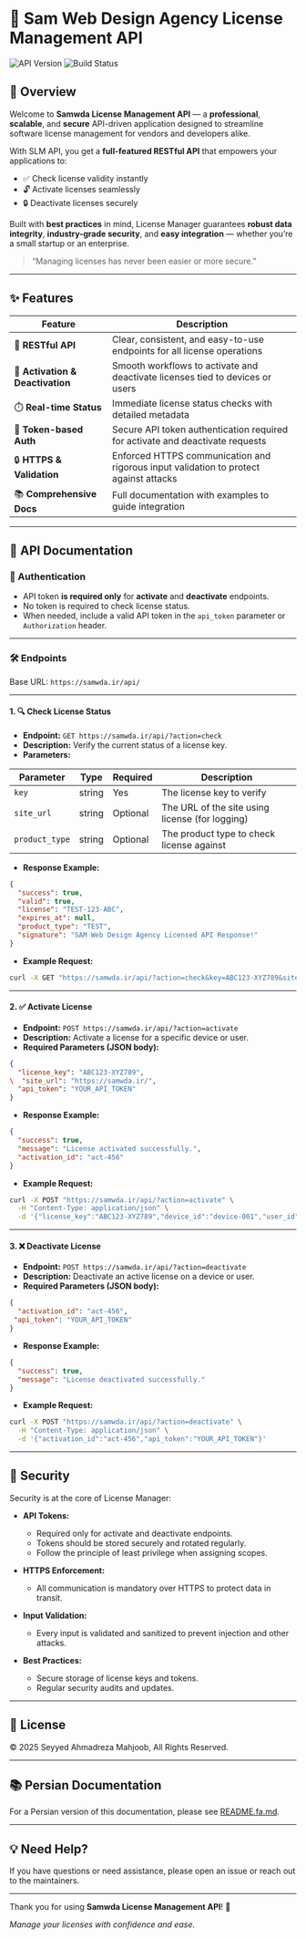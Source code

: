 # 🔐 Sam Web Design Agency License Management API

![API Version](https://img.shields.io/badge/API-v1.0-blue.svg) ![Build Status](https://img.shields.io/badge/build-passing-brightgreen.svg)

## 🚀 Overview

Welcome to **Samwda License Management API** — a **professional**, **scalable**, and **secure** API-driven application designed to streamline software license management for vendors and developers alike.

With SLM API, you get a **full-featured RESTful API** that empowers your applications to:

- ✅ Check license validity instantly  
- 🔓 Activate licenses seamlessly  
- 🔒 Deactivate licenses securely  

Built with **best practices** in mind, License Manager guarantees **robust data integrity**, **industry-grade security**, and **easy integration** — whether you’re a small startup or an enterprise.

> “Managing licenses has never been easier or more secure.”  

---

## ✨ Features

| Feature                         | Description                                                                                     |
|--------------------------------|-------------------------------------------------------------------------------------------------|
| 📡 **RESTful API**              | Clear, consistent, and easy-to-use endpoints for all license operations                          |
| 🔄 **Activation & Deactivation** | Smooth workflows to activate and deactivate licenses tied to devices or users                   |
| ⏱️ **Real-time Status**          | Immediate license status checks with detailed metadata                                          |
| 🔑 **Token-based Auth**          | Secure API token authentication required for activate and deactivate requests                   |
| 🔒 **HTTPS & Validation**        | Enforced HTTPS communication and rigorous input validation to protect against attacks          |
| 📚 **Comprehensive Docs**        | Full documentation with examples to guide integration                                          |

---

## 📖 API Documentation

### 🔐 Authentication

- API token **is required only** for **activate** and **deactivate** endpoints.
- No token is required to check license status.
- When needed, include a valid API token in the `api_token` parameter or `Authorization` header.

---

### 🛠️ Endpoints

Base URL: `https://samwda.ir/api/`

---

#### 1. 🔍 Check License Status

- **Endpoint:** `GET https://samwda.ir/api/?action=check`
- **Description:** Verify the current status of a license key.
- **Parameters:**

| Parameter     | Type   | Required | Description                       |
|---------------|--------|----------|---------------------------------|
| `key`         | string | Yes      | The license key to verify        |
| `site_url`    | string | Optional | The URL of the site using license (for logging) |
| `product_type`| string | Optional | The product type to check license against |

- **Response Example:**

```json
{
  "success": true,
  "valid": true,
  "license": "TEST-123-ABC",
  "expires_at": null,
  "product_type": "TEST",
  "signature": "SAM Web Design Agency Licensed API Response!"
}
```

- **Example Request:**

```bash
curl -X GET "https://samwda.ir/api/?action=check&key=ABC123-XYZ789&site_url=https%3A%2F%2Fexample.com&product_type=TEST"
```

---

#### 2. ✅ Activate License

- **Endpoint:** `POST https://samwda.ir/api/?action=activate`
- **Description:** Activate a license for a specific device or user.
- **Required Parameters (JSON body):**

```json
{
  "license_key": "ABC123-XYZ789",
\  "site_url": "https://samwda.ir/",
  "api_token": "YOUR_API_TOKEN"
}
```

- **Response Example:**

```json
{
  "success": true,
  "message": "License activated successfully.",
  "activation_id": "act-456"
}
```

- **Example Request:**

```bash
curl -X POST "https://samwda.ir/api/?action=activate" \
  -H "Content-Type: application/json" \
  -d '{"license_key":"ABC123-XYZ789","device_id":"device-001","user_id":"user-123","api_token":"YOUR_API_TOKEN"}'
```

---

#### 3. ❌ Deactivate License

- **Endpoint:** `POST https://samwda.ir/api/?action=deactivate`
- **Description:** Deactivate an active license on a device or user.
- **Required Parameters (JSON body):**

```json
{
  "activation_id": "act-456",
 "api_token": "YOUR_API_TOKEN"
}
```

- **Response Example:**

```json
{
  "success": true,
  "message": "License deactivated successfully."
}
```

- **Example Request:**

```bash
curl -X POST "https://samwda.ir/api/?action=deactivate" \
  -H "Content-Type: application/json" \
  -d '{"activation_id":"act-456","api_token":"YOUR_API_TOKEN"}'
```

---

## 🔐 Security

Security is at the core of License Manager:

- **API Tokens:**  
  - Required only for activate and deactivate endpoints.  
  - Tokens should be stored securely and rotated regularly.  
  - Follow the principle of least privilege when assigning scopes.

- **HTTPS Enforcement:**  
  - All communication is mandatory over HTTPS to protect data in transit.

- **Input Validation:**  
  - Every input is validated and sanitized to prevent injection and other attacks.

- **Best Practices:**  
  - Secure storage of license keys and tokens.  
  - Regular security audits and updates.

---

## 📄 License

© 2025 Seyyed Ahmadreza Mahjoob, All Rights Reserved.

---

## 📚 Persian Documentation

For a Persian version of this documentation, please see [README.fa.md](README.fa.md).

---

## 💡 Need Help?

If you have questions or need assistance, please open an issue or reach out to the maintainers.

---

Thank you for using **Samwda License Management API**! 🎉

*Manage your licenses with confidence and ease.*
